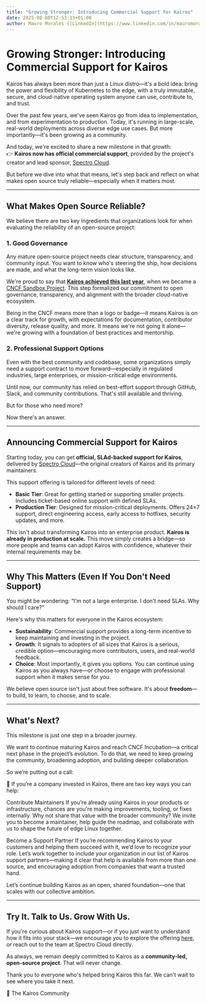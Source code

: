```yaml
---
title: "Growing Stronger: Introducing Commercial Support for Kairos"
date: 2025-08-08T12:53:13+01:00
author: Mauro Morales ([LinkedIn](https://www.linkedin.com/in/mauromorales/)) ([GitHub](https://github.com/mauromorales))
---
```


# Growing Stronger: Introducing Commercial Support for Kairos

Kairos has always been more than just a Linux distro—it's a bold idea: bring the power and flexibility of Kubernetes to the edge, with a truly immutable, secure, and cloud-native operating system anyone can use, contribute to, and trust.

Over the past few years, we've seen Kairos go from idea to implementation, and from experimentation to production. Today, it's running in large-scale, real-world deployments across diverse edge use cases. But more importantly—it's been growing as a community.

And today, we're excited to share a new milestone in that growth:  
👉 **Kairos now has official commercial support**, provided by the project's creator and lead sponsor, [Spectro Cloud](https://www.spectrocloud.com/solutions/kairos-support).

But before we dive into what that means, let's step back and reflect on what makes open source truly reliable—especially when it matters most.

---

## What Makes Open Source Reliable?

We believe there are two key ingredients that organizations look for when evaluating the reliability of an open-source project:

### 1. **Good Governance**

Any mature open-source project needs clear structure, transparency, and community input. You want to know who's steering the ship, how decisions are made, and what the long-term vision looks like.

We're proud to say that [**Kairos achieved this last year**](https://kairos.io/blog/2024/10/08/kairos-joins-the-cncf-as-a-sandbox-project/), when we became a [CNCF Sandbox Project](https://www.cncf.io/sandbox-projects/). This step formalized our commitment to open governance, transparency, and alignment with the broader cloud-native ecosystem.

Being in the CNCF means more than a logo or badge—it means Kairos is on a clear track for growth, with expectations for documentation, contributor diversity, release quality, and more. It means we're not going it alone—we're growing with a foundation of best practices and mentorship.

### 2. **Professional Support Options**

Even with the best community and codebase, some organizations simply need a support contract to move forward—especially in regulated industries, large enterprises, or mission-critical edge environments.

Until now, our community has relied on best-effort support through GitHub, Slack, and community contributions. That's still available and thriving.

But for those who need more?

Now there's an answer.

---

## Announcing Commercial Support for Kairos

Starting today, you can get **official, SLAd-backed support for Kairos**, delivered by [Spectro Cloud](https://www.spectrocloud.com/solutions/kairos-support)—the original creators of Kairos and its primary maintainers.

This support offering is tailored for different levels of need:

- **Basic Tier**: Great for getting started or supporting smaller projects. Includes ticket-based online support with defined SLAs.
- **Production Tier**: Designed for mission-critical deployments. Offers 24×7 support, direct engineering access, early access to hotfixes, security updates, and more.

This isn't about transforming Kairos into an enterprise product. **Kairos is already in production at scale.** This move simply creates a bridge—so more people and teams can adopt Kairos with confidence, whatever their internal requirements may be.

---

## Why This Matters (Even If You Don't Need Support)

You might be wondering: “I'm not a large enterprise. I don't need SLAs. Why should I care?”

Here's why this matters for everyone in the Kairos ecosystem:

- **Sustainability**: Commercial support provides a long-term incentive to keep maintaining and investing in the project.
- **Growth**: It signals to adopters of all sizes that Kairos is a serious, credible option—encouraging more contributors, users, and real-world feedback.
- **Choice**: Most importantly, it gives you options. You can continue using Kairos as you always have—or choose to engage with professional support when it makes sense for you.

We believe open source isn't just about free software. It's about **freedom**—to build, to learn, to choose, and to scale.

---

## What's Next?

This milestone is just one step in a broader journey.

We want to continue maturing Kairos and reach CNCF Incubation—a critical next phase in the project’s evolution. To do that, we need to keep growing the community, broadening adoption, and building deeper collaboration.

So we’re putting out a call:

🔔 If you’re a company invested in Kairos, there are two key ways you can help:

Contribute Maintainers
If you're already using Kairos in your products or infrastructure, chances are you're making improvements, tooling, or fixes internally. Why not share that value with the broader community? We invite you to become a maintainer, help guide the roadmap, and collaborate with us to shape the future of edge Linux together.

Become a Support Partner
If you’re recommending Kairos to your customers and helping them succeed with it, we’d love to recognize your role. Let’s work together to include your organization in our list of Kairos support partners—making it clear that help is available from more than one source, and encouraging adoption from companies that want a trusted hand.

Let’s continue building Kairos as an open, shared foundation—one that scales with our collective ambition.

---

## Try It. Talk to Us. Grow With Us.

If you're curious about Kairos support—or if you just want to understand how it fits into your stack—we encourage you to explore the offering [here](https://www.spectrocloud.com/solutions/kairos-support), or reach out to the team at Spectro Cloud directly.

As always, we remain deeply committed to Kairos as a **community-led, open-source project**. That will never change.

Thank you to everyone who's helped bring Kairos this far. We can't wait to see where you take it next.

🧡 The Kairos Community

